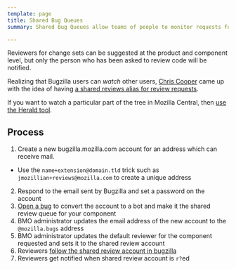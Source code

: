```yaml
---
template: page
title: Shared Bug Queues
summary: Shared Bug Queues allow teams of people to monitor requests for bug reviews in Bugzilla.

---
```


Reviewers for change sets can be suggested at the product and component level, but only the person who has been asked to review code will be notified.

Realizing that Bugzilla users can _watch_ other users, [Chris Cooper](https://mozillians.org/en-US/u/coop/) came up with the idea of having [a shared reviews alias for review requests](http://coopcoopbware.tumblr.com/post/170952242320/experiments-in-productivity-the-shared-bug-queue).

If you want to watch a particular part of the tree in Mozilla Central, then [use the Herald tool](https://phabricator.services.mozilla.com/book/phabricator/article/herald/).

## Process

1. Create a new bugzilla.mozilla.com account for an address which can receive mail.
  - Use the `name+extension@domain.tld` trick such as `jmozillian+reviews@mozilla.com` to create a unique address
2. Respond to the email sent by Bugzilla and set a password on the account
3. [Open a bug](https://mzl.la/2Mg8Sli) to convert the account to a bot and make it the shared review queue for your component
4. BMO administrator updates the email address of the new account to the `@mozilla.bugs` address
5. BMO administrator updates the default reviewer for the component requested and sets it to the shared review account
6. Reviewers [follow the shared review account in bugzilla](https://bugzilla.mozilla.org/userprefs.cgi?tab=email)
7. Reviewers get notified when shared review account is `r?`ed
